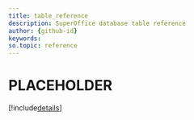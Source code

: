 ```yaml
---
title: table_reference       
description: SuperOffice database table reference
author: {github-id}
keywords:
so.topic: reference
---
```


# PLACEHOLDER

[!include[details](./includes/s-sent-message.md)]

